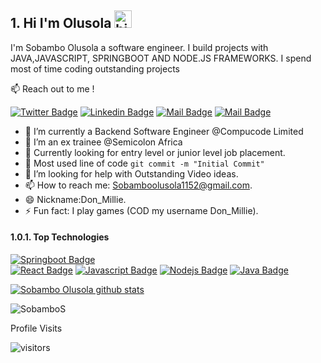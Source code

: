 ## 1. Hi I'm Olusola <img src="https://user-images.githubusercontent.com/1303154/88677602-1635ba80-d120-11ea-84d8-d263ba5fc3c0.gif" width="28px" height="28px" alt="hi">

I'm Sobambo Olusola a software engineer. I build projects with JAVA,JAVASCRIPT, SPRINGBOOT AND NODE.JS FRAMEWORKS.
I spend most of time coding outstanding projects 

:mailbox: Reach out to me !

[![Twitter Badge](https://img.shields.io/badge/-@Millie_Wealthy-1ca0f1?style=flat&labelColor=1ca0f1&logo=twitter&logoColor=white&link=https://twitter.com/Millie_Wealthy)](https://twitter.com/Millie_Wealthy) [![Linkedin Badge](https://img.shields.io/badge/-Olusola-0e76a8?style=flat&labelColor=0e76a8&logo=linkedin&logoColor=white)](https://www.linkedin.com/in/sobambo-olusola/) [![Mail Badge](https://img.shields.io/badge/-@don_mi11ie-e84393?style=flat&labelColor=e84393&logo=instagram&logoColor=white)](https://instagram.com/don_mi11ie) [![Mail Badge](https://img.shields.io/badge/-Sobambo-c0392b?style=flat&labelColor=c0392b&logo=gmail&logoColor=white)](mailto:Sobamboolusola1152@gmail.com)

<!-- TODO: Add last video link -->

- 🔭 I’m currently a Backend Software Engineer @Compucode Limited
- 🔭 I’m an ex trainee @Semicolon Africa
- 🔭 Currently looking for entry level or junior level job placement.
- 🔭 Most used line of code `git commit -m "Initial Commit"`
- 🤔 I’m looking for help with Outstanding Video ideas.
- 📫 How to reach me: Sobamboolusola1152@gmail.com.
- 😄 Nickname:Don_Millie.
- ⚡ Fun fact: I play games (COD my username Don_Millie).

#### 1.0.1. Top Technologies

<!-- TODO: Make technologies links takes you to repositories -->

[![Springboot Badge](https://img.shields.io/badge/-Springboot-61DBFB?style=for-the-badge&labelColor=green&logo=springboot&logoColor=61DBFB)](#)  
[![React Badge](https://img.shields.io/badge/-React-61DBFB?style=for-the-badge&labelColor=black&logo=react&logoColor=61DBFB)](#) 
[![Javascript Badge](https://img.shields.io/badge/-Python-007acc?style=for-the-badge&labelColor=yellow&logo=python&logoColor=007acc)](#) 
[![Nodejs Badge](https://img.shields.io/badge/-Nodejs-3C873A?style=for-the-badge&labelColor=black&logo=node.js&logoColor=3C873A)](#)
[![Java Badge](https://img.shields.io/badge/-Java-e535ab?style=for-the-badge&labelColor=white&logo=java&logoColor=e585ba)](#)

[![Sobambo Olusola github stats](https://github-readme-stats.vercel.app/api?username=SobamboS)](https://github.com/anuraghazra/github-readme-stats)

<p><img align="center" src="https://github-readme-streak-stats.herokuapp.com/?user=SobamboS&" alt="SobamboS" /></p>



 Profile Visits 

![visitors](https://visitor-badge.glitch.me/badge?page_id=SobamboS.SobamboS)



